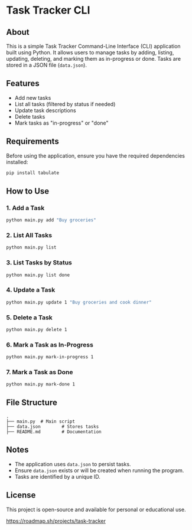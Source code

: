 # Task Tracker CLI

## About
This is a simple Task Tracker Command-Line Interface (CLI) application built using Python. It allows users to manage tasks by adding, listing, updating, deleting, and marking them as in-progress or done. Tasks are stored in a JSON file (`data.json`).

## Features
- Add new tasks
- List all tasks (filtered by status if needed)
- Update task descriptions
- Delete tasks
- Mark tasks as "in-progress" or "done"

## Requirements
Before using the application, ensure you have the required dependencies installed:

```sh
pip install tabulate
```

## How to Use

### 1. Add a Task
```sh
python main.py add "Buy groceries"
```

### 2. List All Tasks
```sh
python main.py list
```

### 3. List Tasks by Status
```sh
python main.py list done
```

### 4. Update a Task
```sh
python main.py update 1 "Buy groceries and cook dinner"
```

### 5. Delete a Task
```sh
python main.py delete 1
```

### 6. Mark a Task as In-Progress
```sh
python main.py mark-in-progress 1
```

### 7. Mark a Task as Done
```sh
python main.py mark-done 1
```

## File Structure
```
.
├── main.py  # Main script
├── data.json        # Stores tasks
├── README.md        # Documentation
```

## Notes
- The application uses `data.json` to persist tasks.
- Ensure `data.json` exists or will be created when running the program.
- Tasks are identified by a unique ID.

## License
This project is open-source and available for personal or educational use.


https://roadmap.sh/projects/task-tracker
